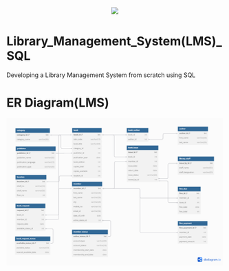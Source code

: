 <h1 align="center">
    <img src="https://readme-typing-svg.herokuapp.com/?font=Righteous&size=35&center=true&vCenter=true&width=500&height=70&duration=4000&lines=Hi+There!+👋;+This+is+,;+Library+Management+System;+SQL++Project;" />
</h1>

# Library_Management_System(LMS)\_SQL

Developing a Library Management System from scratch using SQL

# ER Diagram(LMS)

![image](https://github.com/Sushant98K/Library_Management_system_SQL/blob/main/libManagement.png)
